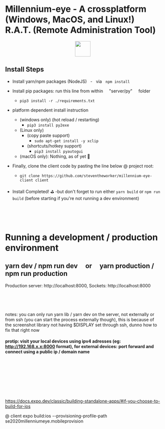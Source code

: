 # **Millennium-eye** - A crossplatform (Windows, MacOS, and Linux!) R.A.T. (Remote Administration Tool)

<p align="center">
    <img width="50px" src="https://images-wixmp-ed30a86b8c4ca887773594c2.wixmp.com/f/627fe721-846f-4f75-ac61-111ca00b27dd/daqixic-2f41f980-cd8d-4448-a99c-2c0d450b512a.png?token=eyJ0eXAiOiJKV1QiLCJhbGciOiJIUzI1NiJ9.eyJzdWIiOiJ1cm46YXBwOjdlMGQxODg5ODIyNjQzNzNhNWYwZDQxNWVhMGQyNmUwIiwiaXNzIjoidXJuOmFwcDo3ZTBkMTg4OTgyMjY0MzczYTVmMGQ0MTVlYTBkMjZlMCIsIm9iaiI6W1t7InBhdGgiOiJcL2ZcLzYyN2ZlNzIxLTg0NmYtNGY3NS1hYzYxLTExMWNhMDBiMjdkZFwvZGFxaXhpYy0yZjQxZjk4MC1jZDhkLTQ0NDgtYTk5Yy0yYzBkNDUwYjUxMmEucG5nIn1dXSwiYXVkIjpbInVybjpzZXJ2aWNlOmZpbGUuZG93bmxvYWQiXX0.ZSRBfN9RZDJBKjiZyv9lzuNjGmC091VNT0ay4RujU8k" />
</p>

## Install Steps

-   Install yarn/npm packages (NodeJS) &nbsp; - &nbsp; via &nbsp; `npm install`
-   Install pip packages: run this line from within &nbsp; &nbsp; "server/py" &nbsp; &nbsp; folder

    -   `pip3 install -r ./requirements.txt`

-   platform dependent install instruction

    -   (windows only) (hot reload / restarting)
        -   `pip3 install py2exe`
    -   (Linux only)
        -   (copy paste support)
            -   `sudo apt-get install -y xclip`
        -   (shortcuts/hotkey support)
            -   `pip3 install pyautogui`
    -   (macOS only): Nothing, as of yet 👄

-   Finally, clone the client code by pasting the line below @ project root:

    -   `git clone https://github.com/steventheworker/millennium-eye-client client`

-   Install Completed! ⛳️ -but don't forget to run either `yarn build` or `npm run build` (before starting if you're not running a dev environment)

&nbsp;

&nbsp;

# Running a development / production environment

## yarn dev / npm run dev &nbsp; &nbsp; or &nbsp; &nbsp; yarn production / npm run production

Production server: http://localhost:8000,
Sockets: http://localhost:8000

&nbsp;

&nbsp;

notes: you can only run yarn lib / yarn dev on the server, not externally or from ssh (you can start the process externally though), this is because of the screenshot library not having $DISPLAY set through ssh, dunno how to fix that right now

#### protip: visit your local devices using ipv4 adresses (eg: http://192.168.x.x:8000 format), for external devices: port forward and connect using a public ip / domain name

&nbsp;

&nbsp;

&nbsp;

&nbsp;

https://docs.expo.dev/classic/building-standalone-apps/#if-you-choose-to-build-for-ios

@ client
expo build:ios --provisioning-profile-path se2020millenniumeye.mobileprovision
